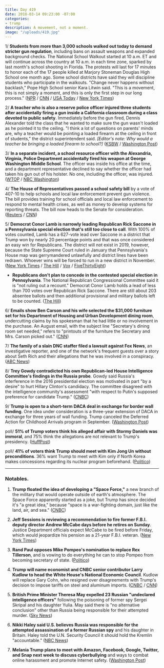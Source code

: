 ```yaml
---
title: Day 419
date: 2018-03-14 09:23:00 -07:00
categories:
- trump
description: A movement, not a moment.
image: "/uploads/419.jpg"
---
```


1/ **Students from more than 3,000 schools walked out today to demand stricter gun regulation**, including bans on assault weapons and expanded background checks. The National School Walkout started at 10 a.m. ET and will continue across the country at 10 a.m. in each time zone, sparked by last month's school shooting in Florida. The protests will last for 17 minutes to honor each of the 17 people killed at Marjory Stoneman Douglas High School one month ago. Some school districts have said they will discipline students who participate in the walkouts. "Change never happens without backlash," Pope High School senior Kara Litwin said. "This is a movement, this is not simply a moment, and this is only the first step in our long process." ([NPR](https://www.npr.org/2018/03/14/593255026/students-to-walk-out-to-protest-gun-violence-1-month-after-parkland-shooting) / [CNN](https://www.cnn.com/2018/03/14/us/national-school-walkout-gun-violence-protests/index.html) / [USA Today](https://www.usatoday.com/story/news/2018/03/14/thousands-students-across-u-s-walk-out-class-today-protest-gun-violence/420731002/) / [New York Times](https://www.nytimes.com/2018/03/14/us/school-walkout.html))

2/ **A teacher who is also a reserve police officer injured three students after accidentally firing a gun inside a California classroom during a class devoted to public safety**. Immediately before the gun fired, Dennis Alexander told the class that he wanted to make sure the gun wasn't loaded as he pointed it to the ceiling. "I think a lot of questions on parents' minds are, why a teacher would be pointing a loaded firearm at the ceiling in front of students," the district superintendent said. *\[Editor's note: Why would a teacher be bringing a loaded firearm to school?\]* ([KSBW](http://www.ksbw.com/article/seaside-high-teacher-accidentally-fires-gun-in-class/19426017) / [Washington Post](https://www.washingtonpost.com/news/morning-mix/wp/2018/03/14/teacher-accidentally-discharges-firearm-in-calif-classroom-he-was-trained-in-gun-use/))

3/ **In a separate incident, a school resource officer with the Alexandria, Virginia, Police Department accidentally fired his weapon at George Washington Middle School**. The officer was inside his office at the time, and a department representative declined to say whether the officer had taken his gun out of his holster. No one, including the officer, was injured. ([WTOP](https://wtop.com/alexandria/2018/03/school-resource-officer-accidentally-fires-weapon-alexandria-middle-school/) / [NBC Washington](https://webcache.googleusercontent.com/search?q=cache:pwXWf6chShwJ:https://www.nbcwashington.com/news/local/School-Resource-Officer-Accidentally-Fires-Weapon-Inside-School-476676103.html\+&cd=1&hl=en&ct=clnk&gl=us))

4/ **The House of Representatives passed a school safety bill** by a vote of 407-10 to help schools and local law enforcement prevent gun violence. The bill provides training for school officials and local law enforcement to respond to mental health crises, as well as money to develop systems for reporting threats. The bill now heads to the Senate for consideration. ([Reuters](https://www.reuters.com/article/us-usa-guns-legislation/house-passes-bill-to-help-schools-combat-gun-violence-idUSKCN1GQ26R) / [CNN](https://www.cnn.com/2018/03/14/politics/congress-guns-schools-wednesday/index.html))

5/ **Democrat Conor Lamb is narrowly leading Republican Rick Saccone in a Pennsylvania special election that's still too close to call**. With 100% of votes counted, Lamb has a 627-vote lead over Saccone in a district that Trump won by nearly 20 percentage points and that was once considered an easy win for Republicans. The district will not exist in 2019, however, because the State Supreme Court ruled in January that Pennsylvania's House map was gerrymandered unlawfully and district lines have been redrawn. Whoever wins will be forced to run in a new district in November. ([New York Times](https://www.nytimes.com/2018/03/13/us/politics/lamb-saccone-pennsylvania-election.html) / [The Hill](http://thehill.com/homenews/campaign/378297-dem-conor-lamb-declares-victory-in-pa-special-election-upset) / [Vox](https://www.vox.com/policy-and-politics/2018/3/13/17116874/conor-lamb-rick-saccone-pennsylvania-18-special-election-live-results) / [FiveThirtyEight](https://fivethirtyeight.com/features/everything-you-need-to-know-about-the-pennsylvania-18th-special-election/))

* **Republicans don't plan to concede in the contested special election in Pennsylvania**. The National Republican Congressional Committee said it is "not ruling out a recount." Democrat Conor Lamb holds a lead of less than 700 votes over Republican Rick Saccone. There are still about 203 absentee ballots and then additional provisional and military ballots left to be counted. ([The Hill](http://thehill.com/homenews/campaign/378334-gop-not-conceding-in-pennsylvania-race-may-seek-recount))

6/ **Emails show Ben Carson and his wife selected the $31,000 furniture set for his Department of Housing and Urban Development dining room**, undercutting claims by his spokesman that he had little or no involvement in the purchase. An August email, with the subject line "Secretary's dining room set needed," refers to "printouts of the furniture the Secretary and Mrs. Carson picked out." ([CNN](https://www.cnn.com/2018/03/14/politics/emails-ben-candy-carson-dining-set/index.html))

7/ **The family of a slain DNC staffer filed a lawsuit against Fox News**, an investigative reporter, and one of the network's frequent guests over a story about Seth Rich and their allegations that he was involved in a conspiracy. ([ABC News](http://abcnews.go.com/Politics/family-slain-dnc-staffer-sues-fox-news-retracted/story?id=53725795))

8/ **Trey Gowdy contradicted his own Republican-led House Intelligence Committee's findings in the Russia probe**. Gowdy said Russia's interference in the 2016 presidential election was motivated in part "by a desire" to hurt Hillary Clinton's candidacy. The committee disagreed with the intelligence community's assessment "with respect to Putin's supposed preference for candidate Trump." ([CNBC](https://www.cnbc.com/2018/03/13/gop-rep-gowdy-says-russia-hurt-hillary-clinton-campaign.html))

9/ **Trump is open to a short-term DACA deal in exchange for border wall funding**. One idea under consideration is a three-year extension of DACA in exchange for three years of wall funding. Trump canceled the Deferred Action for Childhood Arrivals program in September. ([Washington Post](https://www.washingtonpost.com/powerpost/trump-is-open-to-short-term-daca-deal-white-house-tells-gop-leaders/2018/03/14/b08e364e-273a-11e8-b79d-f3d931db7f68_story.html))

poll/ **51% of Trump voters think his alleged affair with Stormy Daniels was immoral**, and 75% think the allegations are not relevant to Trump's presidency. ([HuffPost](https://www.huffingtonpost.com/entry/only-half-of-trump-voters-say-affair-with-porn-actress-is-immoral_us_5aa81a12e4b0e872b4bf7e00))

poll/ **41% of voters think Trump should meet with Kim Jong Un without preconditions**. 36% want Trump to meet with Kim only if North Korea makes concessions regarding its nuclear program beforehand. ([Politico](https://www.politico.com/story/2018/03/14/trump-north-korea-poll-460485))

---

### Notables.

1. **Trump floated the idea of developing a "Space Force,"** a new branch of the military that would operate outside of earth's atmosphere. The Space Force apparently started as a joke, but Trump has since decided it's "a great idea," because "space is a war-fighting domain, just like the land, air, and sea." ([CNBC](https://www.cnbc.com/2018/03/13/trump-floats-the-idea-of-creating-a-space-force-to-fight-wars-in-space.html))

2. **Jeff Sessions is reviewing a recommendation to fire former F.B.I. deputy director Andrew McCabe days before he retires on Sunday**. Justice Department officials expect McCabe to be fired before Friday, which would jeopardize his pension as a 21-year F.B.I. veteran. ([New York Times](https://www.nytimes.com/2018/03/14/us/politics/andrew-mccabe-fbi-firing-recommendation-justice-department.html))

3. **Rand Paul opposes Mike Pompeo's nomination to replace Rex Tillerson**, and is vowing to do everything he can to stop Pompeo from becoming secretary of state. ([Politico](https://www.politico.com/story/2018/03/14/rand-paul-opposes-mike-pompeo-state-461749))

4. **Trump will name economist and CNBC senior contributor Larry Kudlow to head the White House's National Economic Council**. Kudlow will replace Gary Cohn, who resigned over disagreements with Trump's decision to impose tariffs on steel and aluminum imports. ([CNBC](https://www.cnbc.com/2018/03/14/trump-to-name-larry-kudlow-as-gary-cohn-replacement.html) / [CNN](https://www.cnn.com/2018/03/14/politics/larry-kudlow-white-house-economist/index.html))

5. **British Prime Minister Theresa May expelled 23 Russian "undeclared intelligence officers"** following the poisoning of former spy Sergei Skripal and his daughter Yulia. May said there is "no alternative conclusion" other than Russia being responsible for their attempted murder. ([Sky News](https://news.sky.com/story/theresa-may-expels-russian-diplomats-over-salisbury-nerve-agent-attack-11289689))

6. **Nikki Haley said U.S. believes Russia was responsible for the attempted assassination of a former Russian spy** and his daughter in Britain. Haley told the U.N. Security Council it should hold the Kremlin "accountable." ([NBC News](https://www.nbcnews.com/news/world/nikki-haley-tells-u-n-russia-responsible-chemical-attack-n856701))

7. **Melania Trump plans to meet with Amazon, Facebook, Google, Twitter, and Snap next week to discuss cyberbullying** and ways to combat online harassment and promote Internet safety. ([Washington Post](https://www.washingtonpost.com/news/the-switch/wp/2018/03/13/melania-trump-will-meet-with-tech-giants-including-facebook-and-google-to-talk-cyberbullying/))